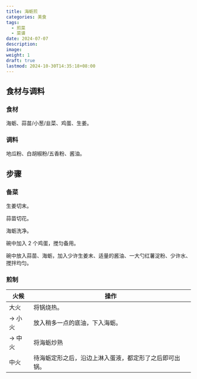 ```yaml
---
title: 海蛎煎
categories: 美食
tags:
  - 煎菜
  - 菜谱
date: 2024-07-07
description: 
image: 
weight: 1
draft: true
lastmod: 2024-10-30T14:35:18+08:00
---
```

## 食材与调料

### 食材

海蛎、蒜苗/小葱/韭菜、鸡蛋、生姜。

### 调料

地瓜粉、白胡椒粉/五香粉、酱油。

## 步骤

### 备菜

生姜切末。

蒜苗切花。

海蛎洗净。

碗中加入 2 个鸡蛋，搅匀备用。

碗中放入蒜苗、海蛎，加入少许生姜末、适量的酱油、一大勺红薯淀粉、少许水、搅拌均匀。

### 煎制

| 火候    | 操作                          |
| ----- | --------------------------- |
| 大火    | 将锅烧热。                       |
| -> 小火 | 放入稍多一点的底油，下入海蛎。             |
| -> 中火 | 将海蛎炒熟                       |
| 中火    | 待海蛎定形之后，沿边上淋入蛋液，都定形了之后即可出锅。 |


